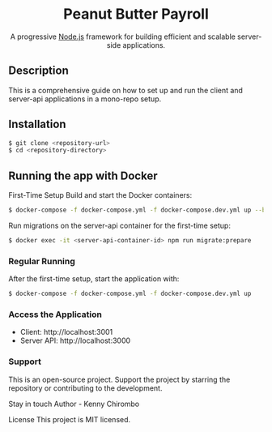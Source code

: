 <h1 align="center">
Peanut Butter Payroll
</h1>

<p align="center">
A progressive <a href="http://nodejs.org" target="_blank">Node.js</a> framework for building efficient and scalable server-side applications.
</p>


## Description

This is a comprehensive guide on how to set up and run the client and server-api applications in a mono-repo setup.

## Installation

```bash
$ git clone <repository-url>
$ cd <repository-directory>
```

## Running the app with Docker
First-Time Setup
Build and start the Docker containers:

```bash
$ docker-compose -f docker-compose.yml -f docker-compose.dev.yml up --build
```
Run migrations on the server-api container for the first-time setup:

```bash
$ docker exec -it <server-api-container-id> npm run migrate:prepare

```

### Regular Running
After the first-time setup, start the application with:

```bash
$ docker-compose -f docker-compose.yml -f docker-compose.dev.yml up
```

### Access the Application
- Client: http://localhost:3001
- Server API: http://localhost:3000

### Support
This is an open-source project. Support the project by starring the repository or contributing to the development.

Stay in touch
Author - Kenny Chirombo

License
This project is MIT licensed.
